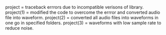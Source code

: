 project = traceback errrors due to incompatible verisons of library.
project(1) = modified the code  to overcome the errror and converted audio file into waveform.
project(2) = converted all audio files into waveforms in one go in specified folders.
project(3) = waveforms with low sample rate to reduce noise.
